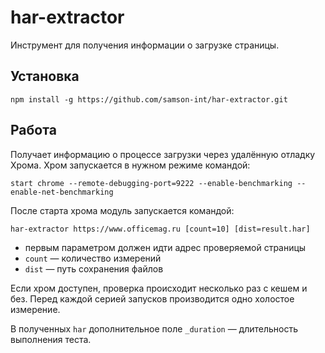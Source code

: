 # har-extractor

Инструмент для получения информации о загрузке страницы.


## Установка

```
npm install -g https://github.com/samson-int/har-extractor.git
```


## Работа

Получает информацию о процессе загрузки через удалённую отладку Хрома. Хром запускается в нужном режиме командой:

```
start chrome --remote-debugging-port=9222 --enable-benchmarking --enable-net-benchmarking
```

После старта хрома модуль запускается командой:

```
har-extractor https://www.officemag.ru [count=10] [dist=result.har]
```

* первым параметром должен идти адрес проверяемой страницы
* `count` — количество измерений
* `dist` — путь сохранения файлов

Если хром доступен, проверка происходит несколько раз с кешем и без. Перед каждой серией запусков производится одно холостое измерение.

В полученных `har` дополнительное поле `_duration` — длительность выполнения теста.
